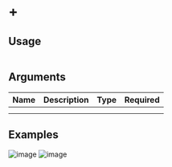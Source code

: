# +


## Usage
```

```

## Arguments
Name | Description | Type | Required
:-- | :-- | :-- | :--
 |  |  | 
 |  |  | 

## Examples
![image]()
![image]()
